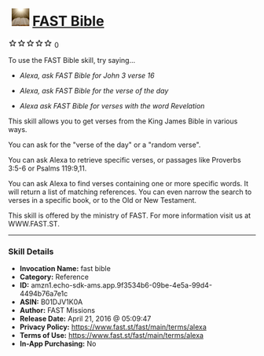 # &nbsp;<img src="skill_icon" alt="FAST Bible icon" width="36"> [FAST Bible](http://alexa.amazon.com/#skills/amzn1.echo-sdk-ams.app.9f3534b6-09be-4e5a-99d4-4494b76a7e1c)
![0 stars](../../images/ic_star_border_black_18dp_1x.png)![0 stars](../../images/ic_star_border_black_18dp_1x.png)![0 stars](../../images/ic_star_border_black_18dp_1x.png)![0 stars](../../images/ic_star_border_black_18dp_1x.png)![0 stars](../../images/ic_star_border_black_18dp_1x.png) 0

To use the FAST Bible skill, try saying...

* *Alexa, ask FAST Bible for John 3 verse 16*

* *Alexa, ask FAST Bible for the verse of the day*

* *Alexa ask FAST Bible for verses with the word Revelation*

This skill allows you to get verses from the King James Bible in various ways.

You can ask for the "verse of the day" or a "random verse".

You can ask Alexa to retrieve specific verses, or passages like Proverbs 3:5-6 or Psalms 119:9,11. 

You can ask Alexa to find verses containing one or more specific words. It will return a list of matching references. You can even narrow the search to verses in a specific book, or to the Old or New Testament.

This skill is offered by the ministry of FAST. For more information visit us at WWW.FAST.ST.

***

### Skill Details

* **Invocation Name:** fast bible
* **Category:** Reference
* **ID:** amzn1.echo-sdk-ams.app.9f3534b6-09be-4e5a-99d4-4494b76a7e1c
* **ASIN:** B01DJV1K0A
* **Author:** FAST Missions
* **Release Date:** April 21, 2016 @ 05:09:47
* **Privacy Policy:** https://www.fast.st/fast/main/terms/alexa
* **Terms of Use:** https://www.fast.st/fast/main/terms/alexa
* **In-App Purchasing:** No
